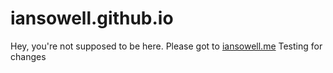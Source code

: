 # iansowell.github.io
Hey, you're not supposed to be here. Please got to [iansowell.me](https://www.iansowell.me)
Testing for changes
